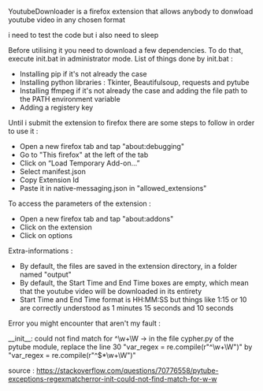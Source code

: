 YoutubeDownloader is a firefox extension that allows anybody to donwload youtube video in any chosen format

i need to test the code but i also need to sleep

Before utilising it you need to download a few dependencies. To do that, execute init.bat in administrator mode.
List of things done by init.bat : 
  - Installing pip if it's not already the case
  - Installing python libraries : Tkinter, Beautifulsoup, requests and pytube
  - Installing ffmpeg if it's not already the case and adding the file path to the PATH environment variable
  - Adding a registery key

Until i submit the extension to firefox there are some steps to follow in order to use it : 
  - Open a new firefox tab and tap "about:debugging"
  - Go to "This firefox" at the left of the tab
  - Click on “Load Temporary Add-on...”
  - Select manifest.json
  - Copy Extension Id
  - Paste it in native-messaging.json in "allowed_extensions"

To access the parameters of the extension :
  - Open a new firefox tab and tap "about:addons"
  - Click on the extension
  - Click on options

Extra-informations : 
  - By default, the files are saved in the extension directory, in a folder named "output"
  - By default, the Start Time and End Time boxes are empty, which mean that the youtube video will be downloaded in its entirety
  - Start Time and End Time format is HH\:MM:SS but things like 1:15 or 10 are correctly understood as 1 minutes 15 seconds and 10 seconds

Error you might encounter that aren't my fault : 

\_\_init\_\_: could not find match for ^\w+\W -> in the file cypher.py of the pytube module, replace the line 30 "var_regex = re.compile(r"^\w+\W")" by "var_regex = re.compile(r"^\$*\w+\W")"

source : https://stackoverflow.com/questions/70776558/pytube-exceptions-regexmatcherror-init-could-not-find-match-for-w-w
